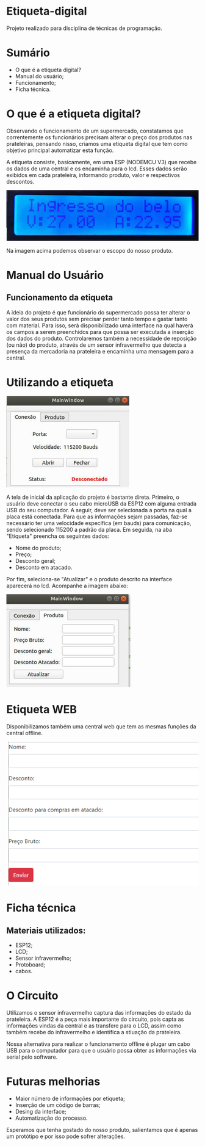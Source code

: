 # Etiqueta-digital
Projeto realizado para disciplina de técnicas de programação.

# Sumário

- O que é a etiqueta digital?
- Manual do usuário;
- Funcionamento;
- Ficha técnica.

# O que é a etiqueta digital?
Observando o funcionamento de um supermercado, constatamos que correntemente os funcionários precisam alterar o preço dos produtos nas prateleiras, pensando nisso, criamos uma etiqueta digital que tem como objetivo principal automatizar esta função.

A etiqueta consiste, basicamente, em uma ESP (NODEMCU V3) que recebe os dados de uma central e os encaminha para o lcd. Esses dados serão exibidos em cada prateleira, informando produto, valor e respectivos descontos.

![](figuras/etiqueta.jpg)

Na imagem acima podemos observar o escopo do nosso produto.

# Manual do Usuário

## Funcionamento da etiqueta
A ideia do projeto é que funcionário do supermercado possa ter alterar o valor dos seus produtos sem precisar perder tanto tempo e gastar tanto com material. Para isso, será disponibilizado uma interface na qual haverá os campos a serem preenchidos para que possa ser executada a inserção dos dados do produto. Controlaremos também a necessidade de reposição (ou não) do produto, através de um sensor infravermelho que detecta a presença da mercadoria na prateleira e encaminha uma mensagem para a central.


# Utilizando a etiqueta

![qt-conect](figuras/conect.jpg)

A tela de inicial da aplicação do projeto é bastante direta. Primeiro, o usuário deve conectar o seu cabo microUSB da ESP12 com alguma entrada USB do seu computador. A seguir, deve ser selecionada a porta na qual a placa está conectada. Para que as informações sejam passadas, faz-se necessário ter uma velocidade específica (em bauds) para comunicação, sendo selecionado 115200 a padrão da placa. Em seguida, na aba "Etiqueta" preencha os seguintes dados:

- Nome do produto;
- Preço;
- Desconto geral;
- Desconto em atacado.

Por fim, seleciona-se "Atualizar" e o produto descrito na interface aparecerá no lcd. Acompanhe a imagem abaixo:

![qt-lista](figuras/exe.jpg)

# Etiqueta WEB

Disponibilizamos também uma central web que tem as mesmas funções da central offline.

![web-lista](figuras/web.png)
# Ficha técnica
## Materiais utilizados:
- ESP12;
- LCD;
- Sensor infravermelho;
- Protoboard;
- cabos.

# O Circuito

Utilizamos o sensor infravermelho captura das informações do estado da prateleira. A ESP12 é a peça mais importante do circuito, pois capta as informações vindas da central e as transfere para o LCD, assim como também recebe do infravermelho e identifica a stiuação da prateleira.

 Nossa alternativa para realizar o funcionamento offline é plugar um cabo USB para o computador para que o usuário possa obter as informações via serial pelo software.

# Futuras melhorias

- Maior número de informações por etiqueta;
- Inserção de um código de barras;
- Desing da interface;
- Automatização do processo.

Esperamos que tenha gostado do nosso produto, salientamos que é apenas um protótipo e por isso pode sofrer alterações.
 
 


